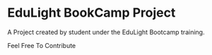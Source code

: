 # EduLight BookCamp Project

A Project created by student under the EduLight Bootcamp training.

Feel Free To Contribute